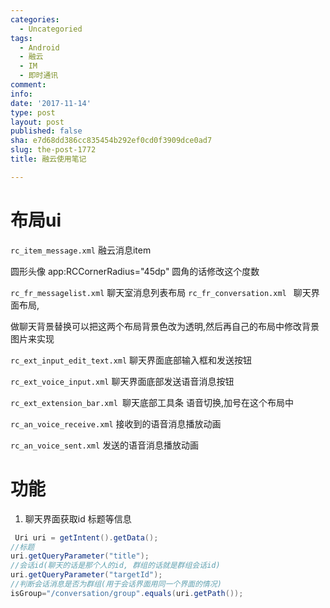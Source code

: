 ```yaml
---
categories:
  - Uncategoried
tags:
  - Android
  - 融云
  - IM
  - 即时通讯
comment: 
info: 
date: '2017-11-14'
type: post
layout: post
published: false
sha: e7d68dd386cc835454b292ef0cd0f3909dce0ad7
slug: the-post-1772
title: 融云使用笔记

---
```

# 布局ui

`rc_item_message.xml`  融云消息item

圆形头像 app:RCCornerRadius="45dp" 圆角的话修改这个度数

`rc_fr_messagelist.xml`  聊天室消息列表布局
`rc_fr_conversation.xml ` 聊天界面布局, 

做聊天背景替换可以把这两个布局背景色改为透明,然后再自己的布局中修改背景图片来实现

`rc_ext_input_edit_text.xml` 聊天界面底部输入框和发送按钮

`rc_ext_voice_input.xml` 聊天界面底部发送语音消息按钮

`rc_ext_extension_bar.xml `聊天底部工具条 语音切换,加号在这个布局中

`rc_an_voice_receive.xml` 接收到的语音消息播放动画

`rc_an_voice_sent.xml` 发送的语音消息播放动画


# 功能

1. 聊天界面获取id 标题等信息

```java
 Uri uri = getIntent().getData();
//标题
uri.getQueryParameter("title"); 
//会话id(聊天的话是那个人的id, 群组的话就是群组会话id)
uri.getQueryParameter("targetId");
//判断会话消息是否为群组(用于会话界面用同一个界面的情况)
isGroup="/conversation/group".equals(uri.getPath());
```



